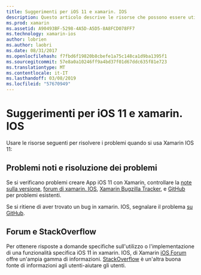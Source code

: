 ```yaml
---
title: Suggerimenti per iOS 11 e xamarin. IOS
description: Questo articolo descrive le risorse che possono essere utilizzate per la risoluzione dei problemi relativi durante lo sviluppo di applicazioni xamarin. IOS. Vengono illustrati segnalazione dei bug, note sulla versione, blog, le versioni di Xamarin e opzioni di supporto.
ms.prod: xamarin
ms.assetid: A90493BF-5298-4A5D-A5D5-8A8FCD078FF7
ms.technology: xamarin-ios
author: lobrien
ms.author: laobri
ms.date: 08/31/2017
ms.openlocfilehash: f7fbd6f19820b8cbefe1a75c148ca1d9ba1395f1
ms.sourcegitcommit: 57e8a0a10246ff9a4bd37f01d67ddc635f81e723
ms.translationtype: MT
ms.contentlocale: it-IT
ms.lasthandoff: 03/08/2019
ms.locfileid: "57670949"
---
```

# <a name="troubleshooting-tips-for-ios-11-and-xamarinios"></a>Suggerimenti per iOS 11 e xamarin. IOS

Usare le risorse seguenti per risolvere i problemi quando si usa Xamarin IOS 11:

## <a name="known-issues-and-troubleshooting"></a>Problemi noti e risoluzione dei problemi

Se si verificano problemi creare App iOS 11 con Xamarin, controllare la [note sulla versione](https://docs.microsoft.com/xamarin/ios/release-notes/), [forum di xamarin. IOS](https://forums.xamarin.com/categories/ios), [Xamarin Bugzilla Tracker](https://bugzilla.xamarin.com/query.cgi?product=iOS), e [ GitHub](https://github.com/xamarin/xamarin-macios/issues) per problemi esistenti.

Se si ritiene di aver trovato un bug in xamarin. IOS, segnalare il problema [su GitHub](https://github.com/xamarin/xamarin-macios/issues).

## <a name="forums-and-stackoverflow"></a>Forum e StackOverflow

Per ottenere risposte a domande specifiche sull'utilizzo o l'implementazione di una funzionalità specifica iOS 11 in xamarin. IOS, di Xamarin [iOS Forum](http://forums.xamarin.com/categories/ios) offre un'ampia gamma di informazioni. [StackOverflow](https://stackoverflow.com/search?tab=newest&q=xamarin) è un'altra buona fonte di informazioni agli utenti-aiutare gli utenti.
